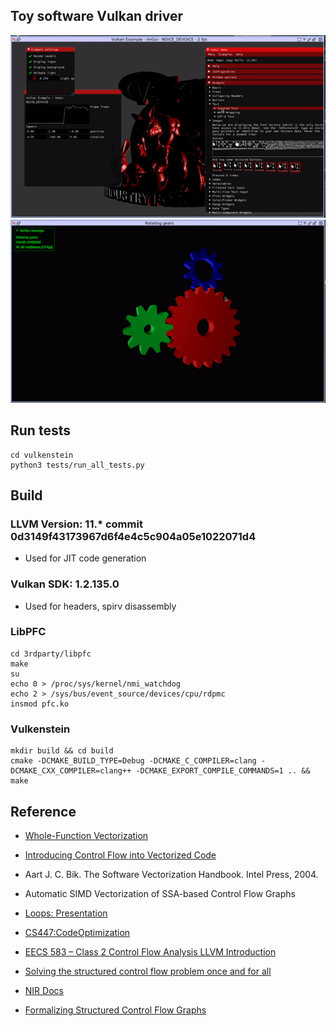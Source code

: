## Toy software Vulkan driver
![Vulkan scene](readme/preview.gif)
![Gears](readme/preview_2.gif)
## Run tests
```console
cd vulkenstein
python3 tests/run_all_tests.py
```

## Build
### LLVM Version: 11.* commit 0d3149f43173967d6f4e4c5c904a05e1022071d4
* Used for JIT code generation
### Vulkan SDK: 1.2.135.0
* Used for headers, spirv disassembly
### LibPFC
```console
cd 3rdparty/libpfc
make
su
echo 0 > /proc/sys/kernel/nmi_watchdog
echo 2 > /sys/bus/event_source/devices/cpu/rdpmc
insmod pfc.ko
```
### Vulkenstein
```console
mkdir build && cd build
cmake -DCMAKE_BUILD_TYPE=Debug -DCMAKE_C_COMPILER=clang -DCMAKE_CXX_COMPILER=clang++ -DCMAKE_EXPORT_COMPILE_COMMANDS=1 .. && make
```

## Reference

* [Whole-Function Vectorization](https://pdfs.semanticscholar.org/b01e/d17d21d9c69b60aa3e5018358e14b5e30b6e.pdf)

* [Introducing Control Flow into Vectorized Code](https://dl.acm.org/doi/pdf/10.5555/1299042.1299055?download=true)

* Aart J. C. Bik. The Software Vectorization Handbook. Intel Press, 2004.

* Automatic SIMD Vectorization of SSA-based Control Flow Graphs

* [Loops: Presentation](https://pdfs.semanticscholar.org/6dd6/cb34570c33e0cd456352aaed4a65659801d2.pdf)

* [CS447:CodeOptimization](https://www.csd.uwo.ca/~mmorenom/CS447/Lectures/CodeOptimization.html/node6.html)

* [EECS 583 – Class 2 Control Flow Analysis LLVM Introduction](http://www.eecs.umich.edu/courses/eecs583/slides/Lecture2.pdf)

* [Solving the structured control flow problem once and for all](https://medium.com/leaningtech/solving-the-structured-control-flow-problem-once-and-for-all-5123117b1ee2)

* [NIR Docs](https://people.freedesktop.org/~cwabbott0/nir-docs/control_flow.html)

* [Formalizing Structured Control Flow Graphs](https://pdfs.semanticscholar.org/e1d7/2c75a29c3976b24eafa2cd05a155d12f2170.pdf)
